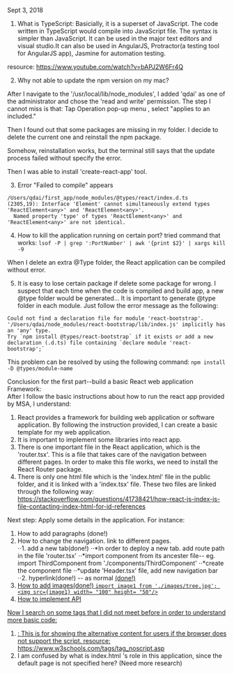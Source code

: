 Sept 3, 2018

1. What is TypeScript:
	Basicially, it is a superset of JavaScript. The code written in TypeScript would compile into JavaScript file. The syntax is simpler than JavaScript. It can be used in the major text editors and visual studio.It can also be used in AngularJS, Protractor(a testing tool for AngularJS app), Jasmine for automation testing. 
	
resource: https://www.youtube.com/watch?v=bAPJ2W6Fr4Q

2. Why not able to update the npm version on my mac? 

After I navigate to the '/usr/local/lib/node_modules', I added 'qdai' as one of the administrator and chose the 'read and write' permission.
The step I cannot miss is that: Tap Operation pop-up menu , select "applies to an included."

Then I found out that some packages are missing in my folder. I decide to delete the current one and reinstall the npm package.

Somehow, reinstallation works, but the terminal still says that the update process failed without specify the error. 

Then I was able to install 'create-react-app' tool. 

3. Error "Failed to compile" appears

```
/Users/qdai/first_app/node_modules/@types/react/index.d.ts
(2305,19): Interface 'Element' cannot simultaneously extend types 'ReactElement<any>' and 'ReactElement<any>'.
  Named property 'type' of types 'ReactElement<any>' and 'ReactElement<any>' are not identical.
```

4. How to kill the application running on certain port? 
tried command that works: 
```lsof -P | grep ':PortNumber' | awk '{print $2}' | xargs kill -9```

When I delete an extra @Type folder, the React application can be compiled without error. 

5. It is easy to lose certain package if delete some package for wrong. I suspect that each time when the code is compiled and build app, a new @type folder would be generated...
It is important to generate @type folder in each module. Just follow the error message as the following: 

```
Could not find a declaration file for module 'react-bootstrap'. '/Users/qdai/node_modules/react-bootstrap/lib/index.js' implicitly has an 'any' type.
Try `npm install @types/react-bootstrap` if it exists or add a new declaration (.d.ts) file containing `declare module 'react-bootstrap';`
```
This problem can be resolved by using the following command: 
	```npm install -D @types/module-name```
	
	
Conclusion for the first part--build a basic React web application Framework:	
After I follow the basic instructions about how to run the react app provided by MSA, I understand:
1) React provides a framework for building web application or software application. By following the instruction provided, I can create a basic template for my web application. 
2) It is important to implement some libraries into react app. 
3) There is one important file in the React application, which is the 'router.tsx'. This is a file that takes care of the navigation between different pages. In order to make this file works, we need to install the React Router package. 
4) There is only one html file which is the 'index.html' file in the public folder, and it is linked with a 'index.tsx' file. These two files are linked through the following way:
https://stackoverflow.com/questions/41738421/how-react-js-index-js-file-contacting-index-html-for-id-references

Next step: Apply some details in the application. For instance:
1) How to add paragraphs (done!)
2) How to change the navigation. link to different pages.  
⋅⋅1. add a new tab(done!)
			⋅⋅*In order to deploy a new tab. add route path in the file 'router.tsx'
			⋅⋅*import component from its ancester file-- eg. import ThirdComponent from './components/ThirdComponent'
			⋅⋅*create the component file
			⋅⋅*update 'Header.tsx' file, add new navigation bar
⋅⋅2. hyperlink(done!) -- as normal <a href= "">(done!)
3) How to add images(done!)
		```
		import image1 from './images/tree.jpg';
		 <img src={image1} width= "100" height= "50"/>
		```
4) How to implement API


Now I search on some tags that I did not meet before in order to understand more basic code:
1) <noscript> : This is for showing the alternative content for users if the browser does not support the script. 
resource: https://www.w3schools.com/tags/tag_noscript.asp
2) I am confused by what is index.html 's role in this application, since the default page is not specified here? (Need more research) 







 